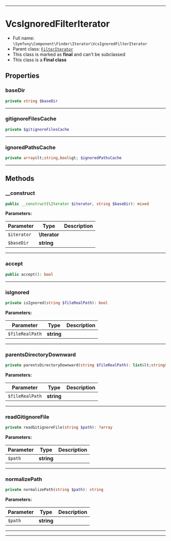 ***

# VcsIgnoredFilterIterator

* Full name: `\Symfony\Component\Finder\Iterator\VcsIgnoredFilterIterator`
* Parent class: [`FilterIterator`](../../../../FilterIterator.md)
* This class is marked as **final** and can't be subclassed
* This class is a **Final class**

## Properties

### baseDir

```php
private string $baseDir
```

***

### gitignoreFilesCache

```php
private $gitignoreFilesCache
```

***

### ignoredPathsCache

```php
private array&lt;string,bool&gt; $ignoredPathsCache
```

***

## Methods

### __construct

```php
public __construct(\Iterator $iterator, string $baseDir): mixed
```

**Parameters:**

| Parameter | Type | Description |
|-----------|------|-------------|
| `$iterator` | **\Iterator** |  |
| `$baseDir` | **string** |  |

***

### accept

```php
public accept(): bool
```

***

### isIgnored

```php
private isIgnored(string $fileRealPath): bool
```

**Parameters:**

| Parameter | Type | Description |
|-----------|------|-------------|
| `$fileRealPath` | **string** |  |

***

### parentsDirectoryDownward

```php
private parentsDirectoryDownward(string $fileRealPath): list&lt;string&gt;
```

**Parameters:**

| Parameter | Type | Description |
|-----------|------|-------------|
| `$fileRealPath` | **string** |  |

***

### readGitignoreFile

```php
private readGitignoreFile(string $path): ?array
```

**Parameters:**

| Parameter | Type | Description |
|-----------|------|-------------|
| `$path` | **string** |  |

***

### normalizePath

```php
private normalizePath(string $path): string
```

**Parameters:**

| Parameter | Type | Description |
|-----------|------|-------------|
| `$path` | **string** |  |

***


***

